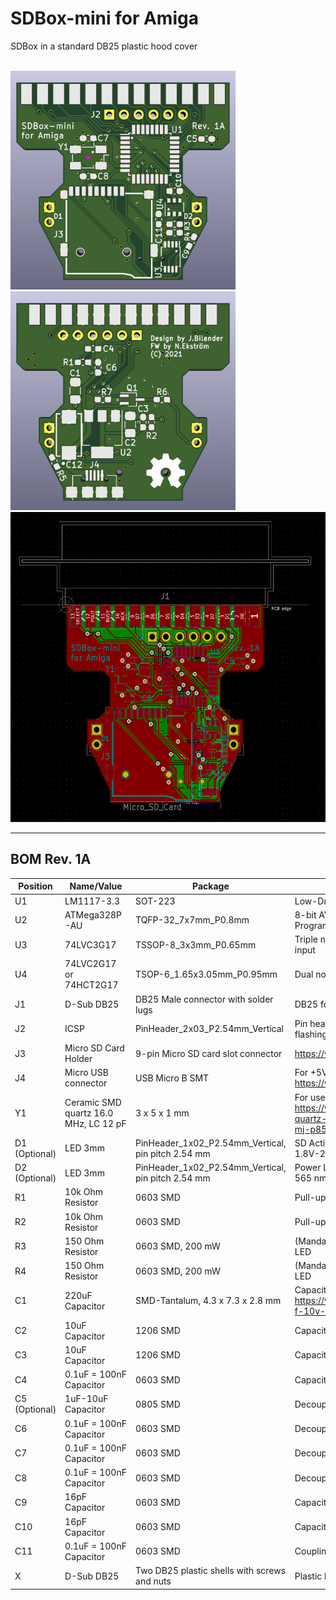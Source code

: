 # SDBox-mini for Amiga
SDBox in a standard DB25 plastic hood cover

<br />
<a href="images/SDBox-mini_pic1.png">
<img src="images/SDBox-mini_pic1.png" width="360" height="350">
</a>
<a href="images/SDBox-mini_pic2.png">
<img src="images/SDBox-mini_pic2.png" width="360" height="350">
</a>
<a href="images/SDBox-mini_pic3.png">
<img src="images/SDBox-mini_pic3.png" width="544" height="496">
</a>

***

BOM Rev. 1A
---------
Position  | Name/Value   | Package | Notes
-|-|-|-|
U1 | LM1117-3.3 | SOT-223 | Low-Dropout Linear Regulator 3.3 Volt
U2 | ATMega328P-AU | TQFP-32_7x7mm_P0.8mm | 8-bit AVR Microcontroller with 32K Bytes In-System Programmable Flash
U3 | 74LVC3G17 | TSSOP-8_3x3mm_P0.65mm | Triple non-inverting Schmitt trigger with 5V tolerant input
U4 | 74LVC2G17 or 74HCT2G17 | TSOP-6_1.65x3.05mm_P0.95mm | Dual non-inverting Schmitt trigger
J1 | D-Sub DB25 | DB25 Male connector with solder lugs | DB25 for Amiga parallel port
J2 | ICSP | PinHeader_2x03_P2.54mm_Vertical | Pin header _(MISO,VCC,SCK,MOSI,/RESET,GND)_ for flashing AVR via In-Circuit Serial Programming
J3 | Micro SD Card Holder | 9-pin Micro SD card slot connector | https://www.aliexpress.com/item/32802051702.html
J4 | Micro USB connector | USB Micro B SMT | For +5V Power only <br />https://www.aliexpress.com/item/32991869539.html
Y1 | Ceramic SMD quartz 16.0 MHz, LC 12 pF | 3 x 5 x 1 mm | For use with XTAL1, XTAL2 on AVR https://www.reichelt.com/se/en/ceramic-smd-quartz-3-x-5-x-1-mm-16-0-mhz-16-000000-mj-p85005.html
D1 (Optional) | LED 3mm | PinHeader_1x02_P2.54mm_Vertical, pin pitch 2.54 mm | SD Activity LED indicator, Diffused Orange / Amber, 1.8V-2.3V, 20-30 mA, 605-610nm
D2 (Optional) | LED 3mm | PinHeader_1x02_P2.54mm_Vertical, pin pitch 2.54 mm | Power LED indicator, Green Diffused T-1, 25 mcd, 565 nm, 2.2 V, 25 mA
R1 | 10k Ohm Resistor | 0603 SMD | Pull-up (VCC) resistor for RESET-line
R2 | 10k Ohm Resistor | 0603 SMD | Pull-up (3V3) resistor for MISO_3V3-line
R3 | 150 Ohm Resistor | 0603 SMD, 200 mW | (Mandatory if D2 populated) Series resistor for D2 LED
R4 | 150 Ohm Resistor | 0603 SMD, 200 mW | (Mandatory if D1 populated) Series resistor for D1 LED
C1 | 220uF Capacitor | SMD-Tantalum, 4.3 x 7.3 x 2.8 mm | Capacitor for VIN +5V Power via USB https://www.reichelt.com/se/en/smd-tantalum-220-f-10v-125-c-t491d-220u-10-p206492.html
C2 | 10uF Capacitor | 1206 SMD | Capacitor (VCC) for Voltage regulator U1
C3 | 10uF Capacitor | 1206 SMD | Capacitor (3V3) for Voltage regulator U1
C4 | 0.1uF = 100nF Capacitor | 0603 SMD | Capacitor (3V3) for Voltage regulator U1
C5 (Optional) | 1uF-10uF Capacitor | 0805 SMD | Decoupling capacitor for VCC-pin on ICSP-header
C6 | 0.1uF = 100nF Capacitor | 0603 SMD | Decoupling capacitor for U2
C7 | 0.1uF = 100nF Capacitor | 0603 SMD | Decoupling capacitor for U3
C8 | 0.1uF = 100nF Capacitor | 0603 SMD | Decoupling capacitor for U4
C9 | 16pF Capacitor | 0603 SMD | Capacitor for XTAL1 (Y1)
C10 | 16pF Capacitor | 0603 SMD | Capacitor for XTAL2 (Y1)
C11 | 0.1uF = 100nF Capacitor | 0603 SMD | Coupling capacitor for AREF to GND
X | D-Sub DB25 | Two DB25 plastic shells with screws and nuts | Plastic hood cover x 2
